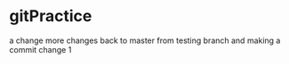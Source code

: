 # gitPractice
a change
more changes
back to master from testing branch and making a commit
change 1
